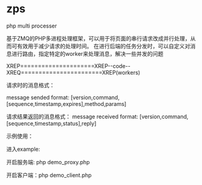 zps
===

php multi processer

基于ZMQ的PHP多进程处理框架，可以用于将页面的串行请求改成并行处理，从而可有效用于减少请求的处理时间。
在进行后端的任务分发时，可以自定义对消息进行路由，指定特定的worker来处理消息，解决一些并发的问题

XREP=====================XREP--code--XREQ=======================XREP(workers)

请求时的消息格式：

 message sended format: [version,command,[sequence,timestamp,expires],method,params]

请求结果返回的消息格式：
 message received format: [version,command,[sequence,timestamp,status],reply]

示例使用：

进入example:

开启服务端: php demo_proxy.php

开启客户端：php demo_client.php
